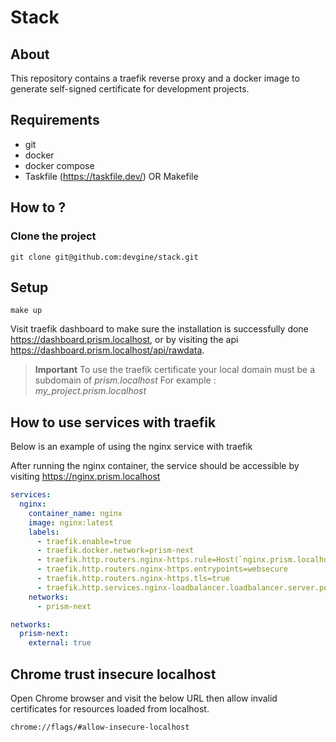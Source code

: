 # Stack

## About

This repository contains a traefik reverse proxy and a docker image to generate self-signed certificate for development projects.

## Requirements

* git
* docker
* docker compose
* Taskfile (<https://taskfile.dev/>) OR Makefile

## How to ?

### Clone the project

```shell
git clone git@github.com:devgine/stack.git
```

## Setup

```shell
make up
```

Visit traefik dashboard to make sure the installation is successfully done <https://dashboard.prism.localhost>, or by visiting the api <https://dashboard.prism.localhost/api/rawdata>.

> **Important**
> To use the traefik certificate your local domain must be a subdomain of _prism.localhost_
> For example : _my_project.prism.localhost_

## How to use services with traefik

Below is an example of using the nginx service with traefik

After running the nginx container, the service should be accessible by visiting <https://nginx.prism.localhost>

```yaml
services:
  nginx:
    container_name: nginx
    image: nginx:latest
    labels:
      - traefik.enable=true
      - traefik.docker.network=prism-next
      - traefik.http.routers.nginx-https.rule=Host(`nginx.prism.localhost`)
      - traefik.http.routers.nginx-https.entrypoints=websecure
      - traefik.http.routers.nginx-https.tls=true
      - traefik.http.services.nginx-loadbalancer.loadbalancer.server.port=80
    networks:
      - prism-next

networks:
  prism-next:
    external: true
```

## Chrome trust insecure localhost

Open Chrome browser and visit the below URL then allow invalid certificates for resources loaded from localhost.

```text
chrome://flags/#allow-insecure-localhost
```
